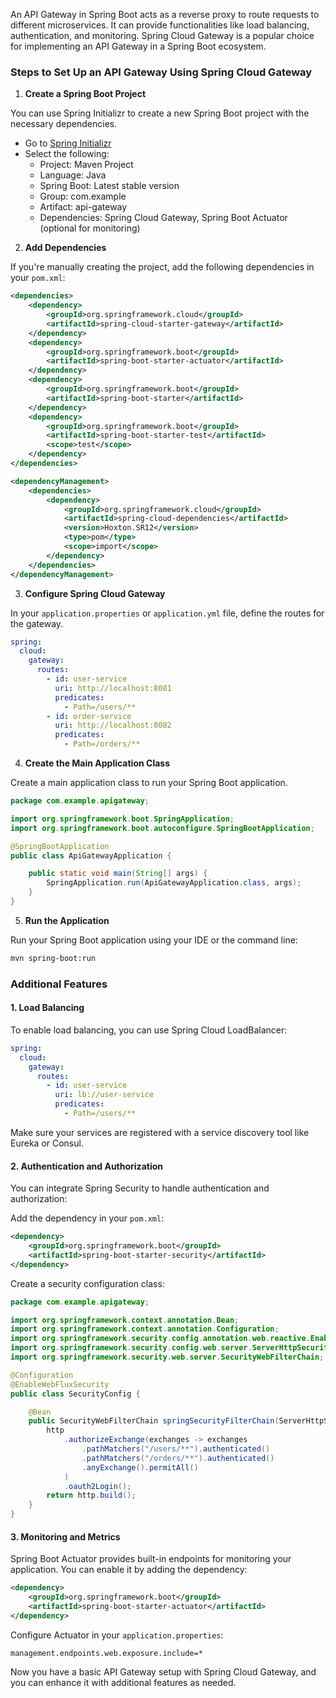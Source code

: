 An API Gateway in Spring Boot acts as a reverse proxy to route requests to different microservices. It can provide functionalities like load balancing, authentication, and monitoring. Spring Cloud Gateway is a popular choice for implementing an API Gateway in a Spring Boot ecosystem.

### Steps to Set Up an API Gateway Using Spring Cloud Gateway

1. **Create a Spring Boot Project**

You can use Spring Initializr to create a new Spring Boot project with the necessary dependencies.

- Go to [Spring Initializr](https://start.spring.io/)
- Select the following:
  - Project: Maven Project
  - Language: Java
  - Spring Boot: Latest stable version
  - Group: com.example
  - Artifact: api-gateway
  - Dependencies: Spring Cloud Gateway, Spring Boot Actuator (optional for monitoring)

2. **Add Dependencies**

If you're manually creating the project, add the following dependencies in your `pom.xml`:

```xml
<dependencies>
    <dependency>
        <groupId>org.springframework.cloud</groupId>
        <artifactId>spring-cloud-starter-gateway</artifactId>
    </dependency>
    <dependency>
        <groupId>org.springframework.boot</groupId>
        <artifactId>spring-boot-starter-actuator</artifactId>
    </dependency>
    <dependency>
        <groupId>org.springframework.boot</groupId>
        <artifactId>spring-boot-starter</artifactId>
    </dependency>
    <dependency>
        <groupId>org.springframework.boot</groupId>
        <artifactId>spring-boot-starter-test</artifactId>
        <scope>test</scope>
    </dependency>
</dependencies>

<dependencyManagement>
    <dependencies>
        <dependency>
            <groupId>org.springframework.cloud</groupId>
            <artifactId>spring-cloud-dependencies</artifactId>
            <version>Hoxton.SR12</version>
            <type>pom</type>
            <scope>import</scope>
        </dependency>
    </dependencies>
</dependencyManagement>
```

3. **Configure Spring Cloud Gateway**

In your `application.properties` or `application.yml` file, define the routes for the gateway.

```yaml
spring:
  cloud:
    gateway:
      routes:
        - id: user-service
          uri: http://localhost:8081
          predicates:
            - Path=/users/**
        - id: order-service
          uri: http://localhost:8082
          predicates:
            - Path=/orders/**
```

4. **Create the Main Application Class**

Create a main application class to run your Spring Boot application.

```java
package com.example.apigateway;

import org.springframework.boot.SpringApplication;
import org.springframework.boot.autoconfigure.SpringBootApplication;

@SpringBootApplication
public class ApiGatewayApplication {

    public static void main(String[] args) {
        SpringApplication.run(ApiGatewayApplication.class, args);
    }
}
```

5. **Run the Application**

Run your Spring Boot application using your IDE or the command line:

```sh
mvn spring-boot:run
```

### Additional Features

#### 1. **Load Balancing**

To enable load balancing, you can use Spring Cloud LoadBalancer:

```yaml
spring:
  cloud:
    gateway:
      routes:
        - id: user-service
          uri: lb://user-service
          predicates:
            - Path=/users/**
```

Make sure your services are registered with a service discovery tool like Eureka or Consul.

#### 2. **Authentication and Authorization**

You can integrate Spring Security to handle authentication and authorization:

Add the dependency in your `pom.xml`:

```xml
<dependency>
    <groupId>org.springframework.boot</groupId>
    <artifactId>spring-boot-starter-security</artifactId>
</dependency>
```

Create a security configuration class:

```java
package com.example.apigateway;

import org.springframework.context.annotation.Bean;
import org.springframework.context.annotation.Configuration;
import org.springframework.security.config.annotation.web.reactive.EnableWebFluxSecurity;
import org.springframework.security.config.web.server.ServerHttpSecurity;
import org.springframework.security.web.server.SecurityWebFilterChain;

@Configuration
@EnableWebFluxSecurity
public class SecurityConfig {

    @Bean
    public SecurityWebFilterChain springSecurityFilterChain(ServerHttpSecurity http) {
        http
            .authorizeExchange(exchanges -> exchanges
                .pathMatchers("/users/**").authenticated()
                .pathMatchers("/orders/**").authenticated()
                .anyExchange().permitAll()
            )
            .oauth2Login();
        return http.build();
    }
}
```

#### 3. **Monitoring and Metrics**

Spring Boot Actuator provides built-in endpoints for monitoring your application. You can enable it by adding the dependency:

```xml
<dependency>
    <groupId>org.springframework.boot</groupId>
    <artifactId>spring-boot-starter-actuator</artifactId>
</dependency>
```

Configure Actuator in your `application.properties`:

```properties
management.endpoints.web.exposure.include=*
```

Now you have a basic API Gateway setup with Spring Cloud Gateway, and you can enhance it with additional features as needed.
